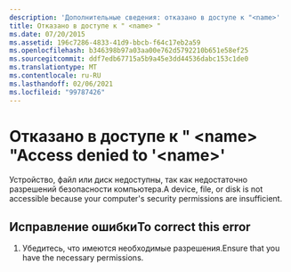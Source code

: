 ```yaml
---
description: 'Дополнительные сведения: отказано в доступе к "<name>'
title: Отказано в доступе к " <name> "
ms.date: 07/20/2015
ms.assetid: 196c7286-4833-41d9-bbcb-f64c17eb2a59
ms.openlocfilehash: b346398b97a03aa00e762d5792210b651e58ef25
ms.sourcegitcommit: ddf7edb67715a5b9a45e3dd44536dabc153c1de0
ms.translationtype: MT
ms.contentlocale: ru-RU
ms.lasthandoff: 02/06/2021
ms.locfileid: "99787426"
---
```

# <a name="access-denied-to-name"></a><span data-ttu-id="d072e-103">Отказано в доступе к " \<name> "</span><span class="sxs-lookup"><span data-stu-id="d072e-103">Access denied to '\<name>'</span></span>

<span data-ttu-id="d072e-104">Устройство, файл или диск недоступны, так как недостаточно разрешений безопасности компьютера.</span><span class="sxs-lookup"><span data-stu-id="d072e-104">A device, file, or disk is not accessible because your computer's security permissions are insufficient.</span></span>  
  
## <a name="to-correct-this-error"></a><span data-ttu-id="d072e-105">Исправление ошибки</span><span class="sxs-lookup"><span data-stu-id="d072e-105">To correct this error</span></span>  
  
1. <span data-ttu-id="d072e-106">Убедитесь, что имеются необходимые разрешения.</span><span class="sxs-lookup"><span data-stu-id="d072e-106">Ensure that you have the necessary permissions.</span></span>  
